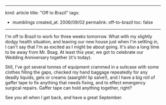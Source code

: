 -----
kind: article
title: "Off to Brazil"
tags:
- mumblings
created_at: 2006/09/02
permalink: off-to-brazil
toc: false
-----

<p>I'm off to Brazil to work for three weeks tomorrow. What with my slightly dodgy health situation, and leaving our new house just when I'm settling in, I can't say that I'm as excited as I might be about going. It's also a long time to be away from Mr. Bsag. At least this year, we got to celebrate our Wedding Anniversary together (it's today).</p>

<p>Still, I've got several tonnes of equipment crammed in a suitcase with some clothes filling the gaps, checked my hand baggage repeatedly for any deadly liquids, gels or creams (aaarghh! lip salve!), and I have a big roll of gaffer tape to fix anything that needs fixing, and to effect emergency surgical repairs. Gaffer tape can hold anything together, right?</p>

<p>See you all when I get back, and have a great September.</p>



